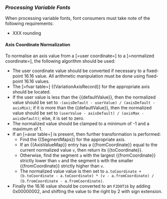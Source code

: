 <h3><dfn>Processing Variable Fonts</dfn></h3>

When processing variable fonts, font consumers must take note of the following requirements:

* XXX rounding

<h4>Axis Coordinate Normalization</h4>

To normalise an axis value from a [=user coordinate=] to a [=normalized coordinate=], the following algorithm should be used:

* The user coordinate value should be converted if necessary to a fixed-point 16.16 value. All arithmetic manipulation must be done using fixed-point 16.16 values.
* The [=fvar table=] {{VariationAxisRecord}} for the appropriate axis should be located.
* If the user value is less than the {{defaultValue}}, then the normalized value should be set to `-(axisDefault - userValue) / (axisDefault - axisMin)`; if it is more than the {{defaultValue}}, then the normalized value should be set to `(userValue - axisDefault) / (axisMax - axisDefault)`; else, it is set to zero.
* The normalized value should be clamped to a minimum of -1 and a maximum of 1.
* If an [=avar table=] is present, then further transformation is performed:
	- Find the {{SegmentMaps}} for the appropriate axis.
	- If an {{AxisValueMap}} entry has a {{fromCoordinate}} equal to the current normalized value `v`, then return its {{toCoordinate}}.
	- Otherwise, find the segment `a` with the largest {{fromCoordinate}} strictly lower than `v` and the segment `b` with the smaller {{fromCoordinate}} strictly higher than `v`.
	- The normalized value value is then set to `a.toCoordinate + (b.toCoordinate - a.toCoordinate) * (v - a.fromCoordinate) / (b.fromCoordinate - a.fromCoordinate)`.
* Finally the 16.16 value should be converted to an `F2DOT16` by adding 0x00000002, and shifting the value to the right by 2 with sign extension.
